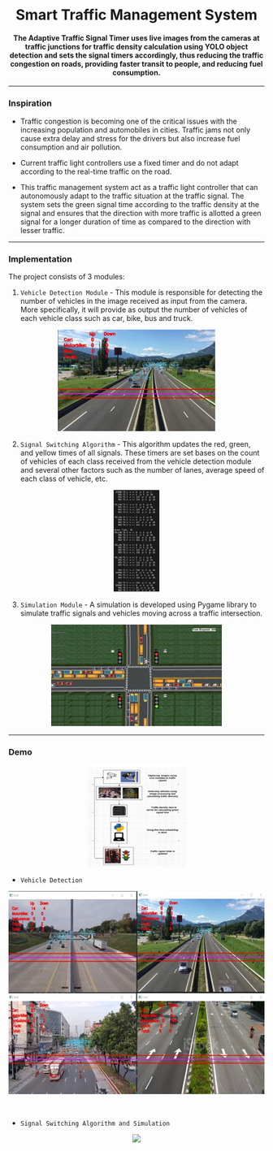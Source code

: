 <h1 align="center">Smart Traffic Management System</h1>

<div align="center">

<h4>The Adaptive Traffic Signal Timer uses live images from the cameras at traffic junctions for traffic density calculation using YOLO object detection and sets the signal timers accordingly, thus reducing the traffic congestion on roads, providing faster transit to people, and reducing fuel consumption.</h4>

</div>

-----------------------------------------
### Inspiration

* Traffic congestion is becoming one of the critical issues with the increasing population and automobiles in cities. Traffic jams not only cause extra delay and stress for the drivers but also increase fuel consumption and air pollution. 

* Current traffic light controllers use a fixed timer and do not adapt according to the real-time traffic on the road.

* This traffic management system act as a traffic light controller that can autonomously adapt to the traffic situation at the traffic signal. The system sets the green signal time according to the traffic density at the signal and ensures that the direction with more traffic is allotted a green signal for a longer duration of time as compared to the direction with lesser traffic. 

------------------------------------------
### Implementation

The project consists of 3 modules:

1. `Vehicle Detection Module` - This module is responsible for detecting the number of vehicles in the image received as input from the camera. More specifically, it will provide as output the number of vehicles of each vehicle class such as car, bike, bus and truck.

<p align="center">
 <img height=200px src="pictures\detection.jpg">
</p>

2. `Signal Switching Algorithm` - This algorithm updates the red, green, and yellow times of all signals. These timers are set bases on the count of vehicles of each class received from the vehicle detection module and several other factors such as the number of lanes, average speed of each class of vehicle, etc. 
<p align="center">
 <img height=200px src="pictures\Algorithm.png">
</p>

3. `Simulation Module` - A simulation is developed using Pygame library to simulate traffic signals and vehicles moving across a traffic intersection.
<p align="center">
 <img height=200px src="pictures\pyg_simu.jpg">
</p>

------------------------------------------
### Demo
<p align="center">
 <img height=200px src="pictures\Modules.png">
</p>

* `Vehicle Detection`

<p align="center">
 <img height=400px src="pictures\vehicle-detection.jpg" alt="Vehicle Detection">
</p>

<br> 

* `Signal Switching Algorithm and Simulation`

<p align="center">
    <img src="pictures\Demo.gif">
</p>
